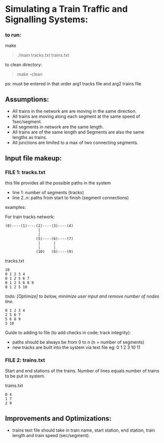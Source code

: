 # Simulating a Train Traffic and Signalling Systems:

### to run:
make
> ./main tracks.txt trains.txt

to clean directory:
> make -clean

ps: must be entered in that order arg1 tracks file and arg2 trains file


## Assumptions:
- All trains in the network are are moving in the same direction. 
- All trains are moving along each segment at the same speed of 1sec/segment. 
- All segments in network are the same length.
- All trains are of the same length and Segments are also the same lengths as trains.
- All junctions are limited to a max of two connecting segments.


## Input file makeup:
### FILE 1: tracks.txt

this file provides all the possible paths in the system
- line 1: number of segments (tracks)
- line 2..n: paths from start to finish (segment connections)

examples:

For train tracks network:
```
(0)----(1)----(2)----(3)----(4)
               |             
               |               
              (5)----(6)----(7)            
               |      |              
               |      |
              (10)   (8)----(9)
```

tracks.txt
```
10
0 1 2 3 4
0 1 2 5 6 7
0 1 2 5 6 8 9
0 1 2 5 10
```
*todo: [Optimize] to below, minimize user input and remove number of nodes line.*
```
0 1 2 3 4
2 5 6 7
5 6 8 9
5 10
```

Guide to adding to file (to add checks in code; track integrity):
- paths should be always be from 0 to n (n = number of segments)
- new tracks are built into the system via text file eg: 0 1 2 3 10 11

### FILE 2: trains.txt
Start and end stations of the trains. Number of lines equals number of trains to be put in system.

trains.txt
```
0 4
1 7
2 9
```

## Improvements and Optimizations:
- trains text file should take in train name, start station, end station, train length and train speed (sec/segment).
